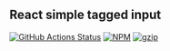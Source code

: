 ## React simple tagged input

[![GitHub Actions Status](https://github.com/Abayomzee/simple-react-tagged-input/workflows/CI/badge.svg)](https://github.com/Abayomzee/simple-react-tagged-input/actions)
[![NPM](https://img.shields.io/npm/v/simple-react-tagged-input.svg)](https://npm.im/simple-react-tagged-input)
[![gzip](https://badgen.net/bundlephobia/minzip/simple-react-tagged-input@latest)](https://bundlephobia.com/result?p=simple-react-tagged-input@latest)